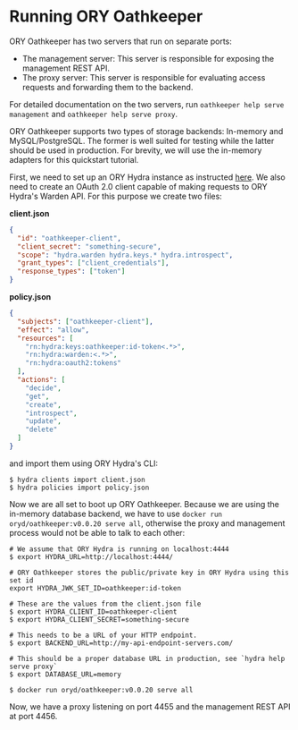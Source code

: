 # Running ORY Oathkeeper

<!-- toc -->

ORY Oathkeeper has two servers that run on separate ports:

* The management server: This server is responsible for exposing the management REST API.
* The proxy server: This server is responsible for evaluating access requests and forwarding them to the backend.

For detailed documentation on the two servers, run `oathkeeper help serve management` and `oathkeeper help serve proxy`.

ORY Oathkeeper supports two types of storage backends: In-memory and MySQL/PostgreSQL. The former is well suited
for testing while the latter should be used in production. For brevity, we will use the in-memory adapters for this
quickstart tutorial.

First, we need to set up an ORY Hydra instance as instructed [here](https://ory.gitbooks.io/hydra/content/install.html).
We also need to create an OAuth 2.0 client capable of making requests to ORY Hydra's Warden API. For this purpose we
create two files:

**client.json**
```json
{
  "id": "oathkeeper-client",
  "client_secret": "something-secure",
  "scope": "hydra.warden hydra.keys.* hydra.introspect",
  "grant_types": ["client_credentials"],
  "response_types": ["token"]
}
```

**policy.json**
```json
{
  "subjects": ["oathkeeper-client"],
  "effect": "allow",
  "resources": [
    "rn:hydra:keys:oathkeeper:id-token<.*>",
    "rn:hydra:warden:<.*>",
    "rn:hydra:oauth2:tokens"
  ],
  "actions": [
    "decide",
    "get",
    "create",
    "introspect",
    "update",
    "delete"
  ]
}
```

and import them using ORY Hydra's CLI:

```
$ hydra clients import client.json
$ hydra policies import policy.json
```

Now we are all set to boot up ORY Oathkeeper. Because we are using the in-memory database backend, we have to use
`docker run oryd/oathkeeper:v0.0.20 serve all`, otherwise the proxy and management process would not be able to talk to each other:

```
# We assume that ORY Hydra is running on localhost:4444
$ export HYDRA_URL=http://localhost:4444/

# ORY Oathkeeper stores the public/private key in ORY Hydra using this set id
export HYDRA_JWK_SET_ID=oathkeeper:id-token

# These are the values from the client.json file
$ export HYDRA_CLIENT_ID=oathkeeper-client
$ export HYDRA_CLIENT_SECRET=something-secure

# This needs to be a URL of your HTTP endpoint.
$ export BACKEND_URL=http://my-api-endpoint-servers.com/

# This should be a proper database URL in production, see `hydra help serve proxy`
$ export DATABASE_URL=memory

$ docker run oryd/oathkeeper:v0.0.20 serve all
```

Now, we have a proxy listening on port 4455 and the management REST API at port 4456.
